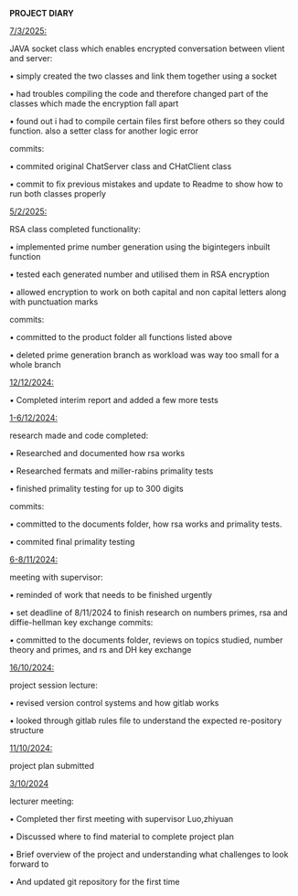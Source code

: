 **PROJECT DIARY**



<ins> 7/3/2025:


JAVA socket class which enables encrypted conversation between vlient and server:


•   simply created the two classes and link them together using a socket


•   had troubles compiling the code and therefore changed part of the classes which made the encryption fall apart


•   found out i had to compile certain files first before others so they could function. also a setter class for another logic error

commits:


• commited original ChatServer class and CHatClient class


• commit to fix previous mistakes and update to Readme to show how to run both classes properly


<ins>5/2/2025:


RSA class completed functionality:


•   implemented prime number generation using the bigintegers inbuilt function


•   tested each generated number and utilised them in RSA encryption


•   allowed encryption to work on both capital and non capital letters along with punctuation marks


commits:


• committed to the product folder all functions listed above


• deleted prime generation branch as workload was way too small for a whole branch


<ins>12/12/2024:


•   Completed interim report and added a few more tests

<ins>1-6/12/2024:

research made and code completed:

•   Researched and documented how rsa works


•   Researched fermats and miller-rabins primality tests


•   finished primality testing for up to 300 digits


commits:

• committed to the documents folder, how rsa works and primality tests.


• commited final primality testing

<ins>6-8/11/2024:

meeting with supervisor:

•   reminded of work that needs to be finished urgently

•   set deadline of 8/11/2024 to finish research on numbers primes, rsa and diffie-hellman key exchange
commits:

• committed to the documents folder, reviews on topics studied, number theory and primes, and rs and DH key exchange

<ins>16/10/2024:

project session lecture:

•	revised version control systems and how gitlab works

•	looked through gitlab rules file to understand the expected re-pository structure

<ins>11/10/2024:

project plan submitted

<ins>3/10/2024

lecturer meeting:
	
•	Completed ther first meeting with supervisor Luo,zhiyuan

•	Discussed where to find material to complete project plan

•	Brief overview of the project and understanding what challenges to look forward to

•	And updated git repository for the first time
